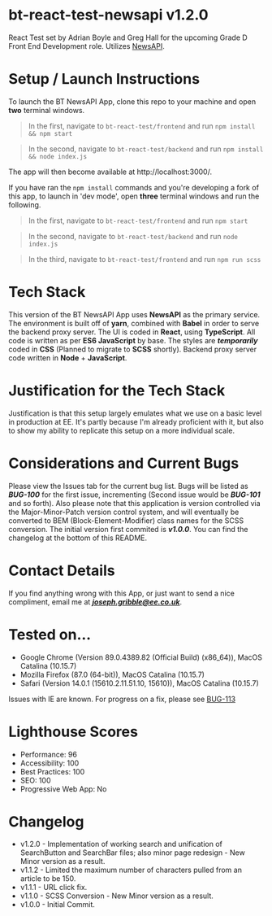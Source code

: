# bt-react-test-newsapi v1.2.0
React Test set by Adrian Boyle and Greg Hall for the upcoming Grade D Front End Development role. Utilizes [NewsAPI](https://newsapi.org/).

# Setup / Launch Instructions
To launch the BT NewsAPI App, clone this repo to your machine and open **two** terminal windows.

> In the first, navigate to `bt-react-test/frontend` and run `npm install && npm start`

> In the second, navigate to `bt-react-test/backend` and run `npm install && node index.js`

The app will then become available at http://localhost:3000/.

If you have ran the `npm install` commands and you're developing a fork of this app, to launch in 'dev mode', open **three** terminal windows and run the following.

> In the first, navigate to `bt-react-test/frontend` and run `npm start`

> In the second, navigate to `bt-react-test/backend` and run `node index.js`

> In the third, navigate to `bt-react-test/frontend` and run `npm run scss`

# Tech Stack
This version of the BT NewsAPI App uses **NewsAPI** as the primary service.
The environment is built off of **yarn**, combined with **Babel** in order to serve the backend proxy server.
The UI is coded in **React**, using **TypeScript**. All code is written as per **ES6 JavaScript** by base. The styles are _**temporarily**_ coded in **CSS** (Planned to migrate to **SCSS** shortly). Backend proxy server code written in **Node** + **JavaScript**.

# Justification for the Tech Stack
Justification is that this setup largely emulates what we use on a basic level in production at EE. It's partly because I'm already proficient with it, but also to show my ability to replicate this setup on a more individual scale.

# Considerations and Current Bugs
Please view the Issues tab for the current bug list. Bugs will be listed as _**BUG-100**_ for the first issue, incrementing (Second issue would be _**BUG-101**_ and so forth).
Also please note that this application is version controlled via the Major-Minor-Patch version control system, and will eventually be converted to BEM (Block-Element-Modifier) class names for the SCSS conversion. The initial version first commited is _**v1.0.0**_. You can find the changelog at the bottom of this README.

# Contact Details
If you find anything wrong with this App, or just want to send a nice compliment, email me at _**joseph.gribble@ee.co.uk**_.

# Tested on...
- Google Chrome (Version 89.0.4389.82 (Official Build) (x86_64)), MacOS Catalina (10.15.7)
- Mozilla Firefox (87.0 (64-bit)), MacOS Catalina (10.15.7)
- Safari (Version 14.0.1 (15610.2.11.51.10, 15610)), MacOS Catalina (10.15.7)

Issues with IE are known. For progress on a fix, please see [BUG-113](https://github.com/JosephBanham/bt-react-test/issues/18)

# Lighthouse Scores
- Performance: 96
- Accessibility: 100
- Best Practices: 100
- SEO: 100
- Progressive Web App: No

# Changelog
- v1.2.0 - Implementation of working search and unification of SearchButton and SearchBar files; also minor page redesign - New Minor version as a result.
- v1.1.2 - Limited the maximum number of characters pulled from an article to be 150.
- v1.1.1 - URL click fix.
- v1.1.0 - SCSS Conversion - New Minor version as a result.
- v1.0.0 - Initial Commit.
